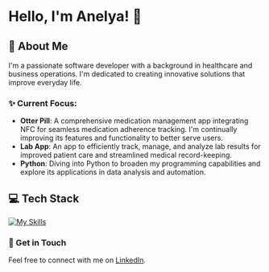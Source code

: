 # Hello, I'm Anelya! 🦦

## 🌱 About Me

I'm a passionate software developer with a background in healthcare and business operations. I'm dedicated to creating innovative solutions that improve everyday life. 

### ✨ Current Focus:

- **Otter Pill**: A comprehensive medication management app integrating NFC for seamless medication adherence tracking. I'm continually improving its features and functionality to better serve users.
- **Lab App**: An app to efficiently track, manage, and analyze lab results for improved patient care and streamlined medical record-keeping.
- **Python**: Diving into Python to broaden my programming capabilities and explore its applications in data analysis and automation.

## 💻 Tech Stack
[![My Skills](https://skillicons.dev/icons?i=js,html,css,sass,react,nodejs,python,npm,nextjs,express,github,git,heroku,mysql,netlify,wordpress,postman,vscode,vite)](https://skillicons.dev)


### 👋 Get in Touch

Feel free to connect with me on [LinkedIn](https://www.linkedin.com/in/anelyay/).
